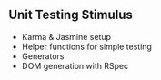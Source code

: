 ## Unit Testing Stimulus

- Karma & Jasmine setup
- Helper functions for simple testing
- Generators
- DOM generation with RSpec
